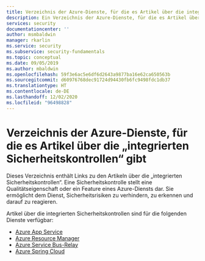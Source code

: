 ```yaml
---
title: Verzeichnis der Azure-Dienste, für die es Artikel über die integrierten Sicherheitskontrollen gibt
description: Ein Verzeichnis der Azure-Dienste, für die es Artikel über die integrierten Sicherheitskontrollen gibt
services: security
documentationcenter: ''
author: msmbaldwin
manager: rkarlin
ms.service: security
ms.subservice: security-fundamentals
ms.topic: conceptual
ms.date: 09/05/2019
ms.author: mbaldwin
ms.openlocfilehash: 59f3e6ac5e6df6d2643a9877ba16e62ca650563b
ms.sourcegitcommit: d60976768dec91724d94430fb6fc9498fdc1db37
ms.translationtype: HT
ms.contentlocale: de-DE
ms.lasthandoff: 12/02/2020
ms.locfileid: "96498828"
---
```

# <a name="index-of-built-in-security-controls-articles-for-azure-services"></a>Verzeichnis der Azure-Dienste, für die es Artikel über die „integrierten Sicherheitskontrollen“ gibt

Dieses Verzeichnis enthält Links zu den Artikeln über die „integrierten Sicherheitskontrollen“. Eine Sicherheitskontrolle stellt eine Qualitätseigenschaft oder ein Feature eines Azure-Diensts dar. Sie ermöglicht dem Dienst, Sicherheitsrisiken zu verhindern, zu erkennen und darauf zu reagieren.

Artikel über die integrierten Sicherheitskontrollen sind für die folgenden Dienste verfügbar:


- [Azure App Service](../../app-service/security-baseline.md)
- [Azure Resource Manager](../../azure-resource-manager/management/azure-resource-manager-security-controls.md)
- [Azure Service Bus-Relay](../../azure-relay/service-bus-relay-security-controls.md)
- [Azure Spring Cloud](../../spring-cloud/spring-cloud-concept-security-controls.md)